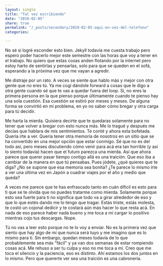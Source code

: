 ```yaml
---
layout: single
title: "Tal vez escribiendo"
date: "2019-02-05"
share: true
permalink: "/_posts/secondary/2019-02-05-aqui-en-vez-del-telefono"
categories: 

---
```


No sé si logré esconder esto bien. Jekyll todavía me cuesta trabajo pero 
espero poder hacerlo mejor este semestre con las horas que voy a tener 
en el trabajo. No quiero que estas cosas anden flotando por la internet 
pero estoy harto de sentirlas y pensarlas, solo para que se queden en el 
sofá, esperando a la próxima vez que me vayan a agredir. 

Me distraje por un rato. A veces se siente que hablo más y mejor con 
otra gente que no eres tú. Ya me cogí dándole forward a cosas que le 
digo a otra gente cuando sé que te vas a quedar fuera del loop. Si, no 
eres la primera persona en la que pienso porque últimamente cuando te 
pienso hay una sola cuestión. Esa cuestión se estiró por meses y meses. 
De alguna forma se convirtió en mi problema, en yo no saber cómo bregar 
y otra carga para tú decidir. 

Me harta la mierda. Quisiera decirte que te quedaras solamente para no 
tener que volver a bregar con esto nunca más. Me lo tragué y después me 
decías que hablara de mis sentimientos. Te conté y ahora esta bofetada. 
Quería irte a ver. Quería tener otra memoria de nosotros en un sitio que 
se ha convertido en una mejor opción que estar conmigo. Sé que no es del 
todo así, pero meses discutiendo cómo venir para acá era tan horrible (y 
así lo siento todavía) hacen que el futuro parezca una mierda. Así que 
ahora parece que querer pasar tiempo contigo allá es una traición. Que 
eso iba a cambiar de la manera en que tú pensabas. Pues jódete, ¿qué 
quieres que te diga? ¿No se supone que esa memoria sea bonita? ¿Te 
parece lo mismo irte a ver una última vez en Japón a cuadrar viajes por 
el año y medio que queda? 

A veces me parece que te has enfrascado tanto en cuán difícil es esto 
para ti que se te olvida que no puedes tratarme como mierda. Solamente 
porque esto sea fuerte para ti no significa que todo va a girar 
alrededor de eso y que lo que estés dando me lo tengo que tragar. Estás 
triste, estás molesta, te costó un cojonal dedicir y te costará aún más 
hacer lo que resta acá. En nada de eso parece haber nada bueno y me toca 
a mí cargar lo positivo mientras cojo tus descargas. Nope. 

Tú no vas a leer esto porque no te lo voy a enviar. No es la primera vez 
que siento que hay algo de mí que nunca será tuyo y me imagino que es lo 
mismo para ti. Sin embargo, quedan meses todavía de lo que probablemente 
sea más "fácil" y ya van dos semanas de estar rompiendo cosas acá. Me 
rehuso a ser tu culpa y eso no me toca a mí. Creo que me toca el 
silencio y la paciencia, eso es distinto. Ahí estamos los dos juntos en 
lo mismo. Pero que quererte ver sea una traición es una cabronería.   
